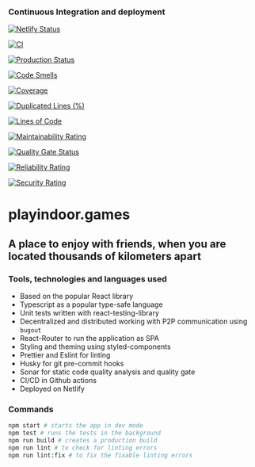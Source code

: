### Continuous Integration and deployment

[![Netlify Status](https://api.netlify.com/api/v1/badges/767f5835-23d6-49bb-b9ea-128c3bafde3f/deploy-status)](https://app.netlify.com/sites/playindoor.games/deploys)

[![CI](https://github.com/tanayseven/playindoor.games/workflows/CI/badge.svg)](https://github.com/tanayseven/playindoor.games/actions)

[![Production Status](https://img.shields.io/website?down_color=red&down_message=Production%20is%20Down&up_color=green&up_message=Production%20is%20Up&url=https%3A%2F%2Fplayindoor-games.netlify.app%2F)](https://playindoor-games.netlify.app/#/)

[![Code Smells](https://sonarcloud.io/api/project_badges/measure?project=tanayseven_playindoor.games&metric=code_smells)](https://sonarcloud.io/dashboard?id=tanayseven_playindoor.games)

[![Coverage](https://sonarcloud.io/api/project_badges/measure?project=tanayseven_playindoor.games&metric=coverage)](https://sonarcloud.io/dashboard?id=tanayseven_playindoor.games)

[![Duplicated Lines (%)](https://sonarcloud.io/api/project_badges/measure?project=tanayseven_playindoor.games&metric=duplicated_lines_density)](https://sonarcloud.io/dashboard?id=tanayseven_playindoor.games)

[![Lines of Code](https://sonarcloud.io/api/project_badges/measure?project=tanayseven_playindoor.games&metric=ncloc)](https://sonarcloud.io/dashboard?id=tanayseven_playindoor.games)

[![Maintainability Rating](https://sonarcloud.io/api/project_badges/measure?project=tanayseven_playindoor.games&metric=sqale_rating)](https://sonarcloud.io/dashboard?id=tanayseven_playindoor.games)

[![Quality Gate Status](https://sonarcloud.io/api/project_badges/measure?project=tanayseven_playindoor.games&metric=alert_status)](https://sonarcloud.io/dashboard?id=tanayseven_playindoor.games)

[![Reliability Rating](https://sonarcloud.io/api/project_badges/measure?project=tanayseven_playindoor.games&metric=reliability_rating)](https://sonarcloud.io/dashboard?id=tanayseven_playindoor.games)

[![Security Rating](https://sonarcloud.io/api/project_badges/measure?project=tanayseven_playindoor.games&metric=security_rating)](https://sonarcloud.io/dashboard?id=tanayseven_playindoor.games)


# playindoor.games

## A place to enjoy with friends, when you are located thousands of kilometers apart

### Tools, technologies and languages used

- Based on the popular React library
- Typescript as a popular type-safe language
- Unit tests written with react-testing-library
- Decentralized and distributed working with P2P communication using `bugout`
- React-Router to run the application as SPA
- Styling and theming using styled-components
- Prettier and Eslint for linting
- Husky for git pre-commit hooks
- Sonar for static code quality analysis and quality gate
- CI/CD in Github actions
- Deployed on Netlify

### Commands
```bash
npm start # starts the app in dev mode
npm test # runs the tests in the background
npm run build # creates a production build
npm run lint # to check for linting errors
npm run lint:fix # to fix the fixable linting errors
```
